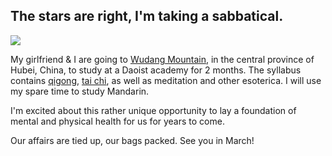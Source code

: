 ## The stars are right, I'm taking a sabbatical. 

![](http://i.imgur.com/SOmiEqk.jpg)

My girlfriend & I are going to [Wudang Mountain](http://www.wudanggongfu.com/), in the central province of Hubei, China, to study at a Daoist academy for 2 months. The syllabus contains [qigong](https://en.wikipedia.org/wiki/Qigong), [tai chi](https://en.wikipedia.org/wiki/Tai_chi), as well as meditation and other esoterica. I will use my spare time to study Mandarin. 

I'm excited about this rather unique opportunity to lay a foundation of mental and physical health for us for years to come. 

Our affairs are tied up, our bags packed. See you in March!


